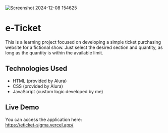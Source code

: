 ![Screenshot 2024-12-08 154625](https://github.com/user-attachments/assets/ef6e45c6-3e62-46e3-a6e7-9e0dff05b5a0)
# e-Ticket

This is a learning project focused on developing a simple ticket purchasing website for a fictional show. Just select the desired section and quantity, as long as the quantity is within the available limit.

## Technologies Used

- HTML (provided by Alura)  
- CSS (provided by Alura)  
- JavaScript (custom logic developed by me)

## Live Demo

You can access the application here:  
https://eticket-sigma.vercel.app/
